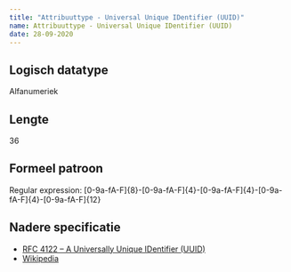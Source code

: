 ```yaml
---
title: "Attribuuttype - Universal Unique IDentifier (UUID)"
name: Attribuuttype - Universal Unique IDentifier (UUID)
date: 28-09-2020
---
```


## Logisch datatype
Alfanumeriek

## Lengte
36

## Formeel patroon
Regular expression: [0-9a-fA-F]{8}\-[0-9a-fA-F]{4}\-[0-9a-fA-F]{4}\-[0-9a-fA-F]{4}\-[0-9a-fA-F]{12}

## Nadere specificatie
- [RFC 4122 – A Universally Unique IDentifier (UUID)](https://tools.ietf.org/html/rfc4122)
- [Wikipedia](https://en.wikipedia.org/wiki/Universally_unique_identifier)
